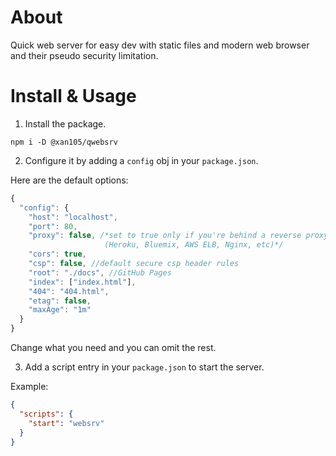 About
=====

Quick web server for easy dev with static files and modern web browser and their pseudo security limitation.

Install & Usage
===============

1. Install the package.

```
npm i -D @xan105/qwebsrv
```

2. Configure it by adding a `config` obj in your `package.json`.

Here are the default options:

```js
{
  "config": {
    "host": "localhost",
    "port": 80,
    "proxy": false, /*set to true only if you're behind a reverse proxy 
                     (Heroku, Bluemix, AWS ELB, Nginx, etc)*/
    "cors": true,
    "csp": false, //default secure csp header rules
    "root": "./docs", //GitHub Pages
    "index": ["index.html"],
    "404": "404.html", 
    "etag": false,
    "maxAge": "1m"
  }
}
```

Change what you need and you can omit the rest.

3. Add a script entry in your `package.json` to start the server.

Example:

```json
{
  "scripts": {
    "start": "websrv"
  }
}
```
